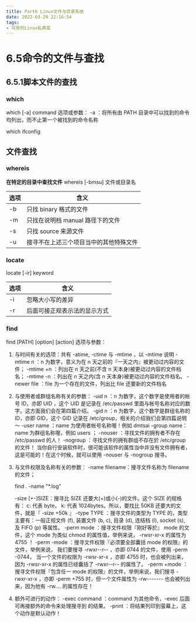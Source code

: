 ```yaml
---
title: Part6 Linux文件与目录系统
date: 2022-03-29 22:16:54
tags:
- 鸟哥的Linux私房菜
---
```





# 6.5命令的文件与查找

## 6.5.1脚本文件的查找

### which
which [-a] command
选项或参数：
-a ：将所有由 PATH 目录中可以找到的命令均列出，而不止第一个被找到的命令名称

which ifconfig


## 文件查找

### whereis
**在特定的目录中查找文件**
whereis [-bmsu] 文件或目录名

|选项 | 含义|
|---|---|
|-b    |只找 binary 格式的文件|
|-m    |只找在说明档 manual 路径下的文件|
|-s    |只找 source 来源文件|
|-u    |搜寻不在上述三个项目当中的其他特殊文件|

### locate
locate [-ir] keyword

|选项 | 含义|
|---|---|
|-i  |忽略大小写的差异|
|-r  |后面可接正规表示法的显示方式|


### find
find [PATH] [option] [action]
选项与参数：
1. 与时间有关的选项：共有 -atime, -ctime 与 -mtime ，以 -mtime 说明
   -mtime  n ：n 为数字，意义为在 n 天之前的『一天之内』被更动过内容的文件；
   -mtime +n ：列出在 n 天之前(不含 n 天本身)被更动过内容的文件档名；
   -mtime -n ：列出在 n 天之内(含 n 天本身)被更动过内容的文件档名。
   -newer file ：file 为一个存在的文件，列出比 file 还要新的文件档名

2. 与使用者或群组名称有关的参数：
-uid n ：n 为数字，这个数字是使用者的帐号 ID，亦即 UID ，这个 UID 是记录在
        /etc/passwd 里面与帐号名称对应的数字。这方面我们会在第四篇介绍。
-gid n ：n 为数字，这个数字是群组名称的 ID，亦即 GID，这个 GID 记录在
        /etc/group，相关的介绍我们会第四篇说明～
-user name ：name 为使用者帐号名称喔！例如 dmtsai 
-group name：name 为群组名称喔，例如 users ；
-nouser    ：寻找文件的拥有者不存在 /etc/passwd 的人！
-nogroup   ：寻找文件的拥有群组不存在於 /etc/group 的文件！
            当你自行安装软件时，很可能该软件的属性当中并没有文件拥有者，
            这是可能的！在这个时候，就可以使用 -nouser 与 -nogroup 搜寻。


3. 与文件权限及名称有关的参数：
   -name filename：搜寻文件名称为 filename 的文件；
   
   find . -name "*.log"

   -size [+-]SIZE：搜寻比 SIZE 还要大(+)或小(-)的文件。这个 SIZE 的规格有：
                   c: 代表 byte， k: 代表 1024bytes。所以，要找比 50KB
                   还要大的文件，就是『 -size +50k 』
   -type TYPE    ：搜寻文件的类型为 TYPE 的，类型主要有：一般正规文件 (f),
                   装置文件 (b, c), 目录 (d), 连结档 (l), socket (s), 
                   及 FIFO (p) 等属性。
   -perm mode  ：搜寻文件权限『刚好等於』 mode 的文件，这个 mode 为类似 chmod
                 的属性值，举例来说， -rwsr-xr-x 的属性为 4755 ！
   -perm -mode ：搜寻文件权限『必须要全部囊括 mode 的权限』的文件，举例来说，
                 我们要搜寻 -rwxr--r-- ，亦即 0744 的文件，使用 -perm -0744，
                 当一个文件的权限为 -rwsr-xr-x ，亦即 4755 时，也会被列出来，
                 因为 -rwsr-xr-x 的属性已经囊括了 -rwxr--r-- 的属性了。
   -perm +mode ：搜寻文件权限『包含任一 mode 的权限』的文件，举例来说，我们搜寻
                 -rwxr-xr-x ，亦即 -perm +755 时，但一个文件属性为 -rw-------
                 也会被列出来，因为他有 -rw.... 的属性存在！

4. 额外可进行的动作：
   -exec command ：command 为其他命令，-exec 后面可再接额外的命令来处理搜寻到
                   的结果。
   -print        ：将结果列印到萤幕上，这个动作是默认动作！